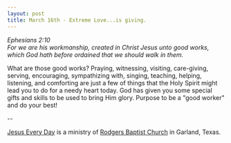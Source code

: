 ```yaml
---
layout: post
title: March 16th - Extreme Love...is giving.
---
```


_Ephesians 2:10  
For we are his workmanship, created in Christ Jesus unto good works,
which God hath before ordained that we should walk in them._

What are those good works? Praying, witnessing, visiting,
care-giving, serving, encouraging, sympathizing with, singing,
teaching, helping, listening, and comforting are just a few of things
that the Holy Spirit might lead you to do for a needy heart today. God
has given you some special gifts and skills to be used to bring Him
glory. Purpose to be a "good worker" and do your best!

 --

<a href=http://jesuseveryday.net>Jesus Every Day</a> is a ministry of <a href=http://rodgersbaptist.net>Rodgers Baptist Church</a> in Garland, Texas.
